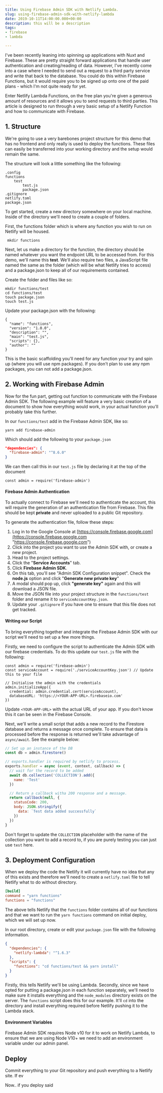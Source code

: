 ```yaml
---
title: Using Firebase Admin SDK with Netlify Lambda.
slug: using-firebase-admin-sdk-with-netlify-lambda
date: 2019-10-11T14:00:00.000+00:00
description: this will be a description
tags:
- firebase
- lambda

---
```

I've been recently leaning into spinning up applications with Nuxt and Firebase. These are pretty straight forward applications that handle user authentication and creating/reading of data. However, I've recently come into a case where I needed to send out a request to a third party service and write that back to the database. You could do this within Firebase Functions, but it would require you to be signed up onto one of the paid plans - which I'm not quite ready for yet.

Enter Netlify Lambda Functions, on the free plan you're given a generous amount of resources and it allows you to send requests to third parties. This article is designed to run through a very basic setup of a Netlify Function and how to communicate with Firebase.

## 1. Structure

We're going to use a very barebones project structure for this demo that has no frontend and only really is used to deploy the functions. These files can easily be transferred into your working directory and the setup would remain the same.

The structure will look a little something like the following:

    .config
    functions
    	test
    		test.js
    		package.json
    .gitignore
    netlify.toml
    package.json

To get started, create a new directory somewhere on your local machine. Inside of the directory we'll need to create a couple of folders.

First, the functions folder which is where any function you wish to run on Netlify will be housed.

     mkdir functions

Next, let us make a directory for the function, the directory should be named whatever you want the endpoint URL to be accessed from. For this demo, we'll name this **test**. We'll also require two files, a JavaScript file named the same as the folder (which will be what Netlify tries to access) and a package.json to keep all of our requirements contained.

Create the folder and files like so:

    mkdir functions/test
    cd functions/test
    touch package.json
    touch test.js

Update your package.json with the following:

    {
      "name": "functions",
      "version": "1.0.0",
      "description": "",
      "main": "test.js",
      "scripts": {},
      "author": ""
    }

This is the basic scaffolding you'll need for any function your try and spin up (where you will use npm packages). If you don't plan to use any npm packages, you can not add a package.json.

## 2. Working with Firebase Admin

Now for the fun part, getting out function to communicate with the Firebase Admin SDK. The following example will feature a very basic creation of a document to show how everything would work, in your actual function you'll probably take this further.

In our `functions/test` add in the Firebase Admin SDK, like so:

    yarn add firebase-admin

Which should add the following to your `package.json`

```json
"dependencies": {
  "firebase-admin": "^8.6.0"
}
```

We can then call this in our `test.js` file by declaring it at the top of the document

    const admin = require('firebase-admin')

#### Firebase Admin Authentication

To actually connect to Firebase we'll need to authenticate the account, this will require the generation of an authentication file from Firebase. This file should be kept **private** and never uploaded to a public Git repository.

To generate the authentication file, follow these steps:

1. Log in to the Google Console at [https://console.firebase.google.com](https://console.firebase.google.com "https://console.firebase.google.com")
2. Click into the project you want to use the Admin SDK with, or create a new project.
3. Head to the project settings.
4. Click the "**Service Accounts**" tab.
5. Click **Firebase Admin SDK**.
6. On this tab, you'll see "Admin SDK Configuration snippet". Check the **node.js** option and click "**Generate new private key**"
7. A modal should pop up, click **"generate key"** again and this will download a JSON file.
8. Move the JSON file into your project structure in the `functions/test` folder and rename it to `serviceAccountKey.json`.
9. Update your `.gitignore` if you have one to ensure that this file does not get tracked.

#### Writing our Script

To bring everything together and integrate the Firebase Admin SDK with our script we'll need to set up a few more things.

Firstly, we need to configure the script to authenticate the Admin SDK with our firebase credentials. To do this update our `test.js` file with the following:

    const admin = require('firebase-admin')
    const serviceAccount = require('./serviceAccountKey.json') // Update this to your file
    
    // Initialise the admin with the credentials
    admin.initializeApp({
      credential: admin.credential.cert(serviceAccount),
      databaseURL: 'https://<YOUR-APP-URL>.firebaseio.com'
    })

Update `<YOUR-APP-URL>` with the actual URL of your app. If you don't know this it can be seen in the Firebase Console.

Next, we'll write a small script that adds a new record to the Firestore database and returns a message once complete. To ensure that data is processed before the response is returned we'll take advantage of `async/await`. See the example below:

```js
// Set up an instance of the DB
const db = admin.firestore()

// exports.handler is required by netlify to process.
exports.handler = async (event, context, callback) => {
  // wait for the record to be added
  await db.collection('COLLECTION').add({
    name: 'Test'
  })

  // Return a callback witha 200 response and a message.
  return callback(null, {
    statusCode: 200,
    body: JSON.stringify({
      data: `Test data added successfully`
    })
  })
}
```

Don't forget to update the `COLLECTION` placeholder with the name of the collection you want to add a record to, if you are purely testing you can just use `test` here.

## 3. Deployment Configuration

When we deploy the code the Netlify it will currently have no idea that any of this exists and therefore we'll need to create a `netlify.toml` file to tell Netlify what to do without directory.

```toml
[build]
command = "yarn functions"
functions = "functions"
```

The above tells Netlify that the `functions` folder contains all of our functions and that we want to run the `yarn functions` command on initial deploy, which we will set up now.

In our root directory, create or edit your `package.json` file with the following information.

```json
{
  "dependencies": {
    "netlify-lambda": "^1.6.3"
  },
  "scripts": {
    "functions": "cd functions/test && yarn install"
  }
}
```

Firstly, this tells Netlify we'll be using Lambda. Secondly, since we have opted for putting a package.json in each function separately, we'll need to make sure it installs everything and the `node_modules` directory exists on the server. The `functions` script does this for our example. It'll `cd` into the directory and install everything required before Netlify pushing it to the Lambda stack.

#### Environment Variables

Firebase Admin SDK requires Node v10 for it to work on Netlify Lambda, to ensure that we are using Node V10+ we need to add an environment variable under our admin panel.

## Deploy

Commit everything to your Git repository and push everything to a Netlify site. If ev

Now.. if you deploy said